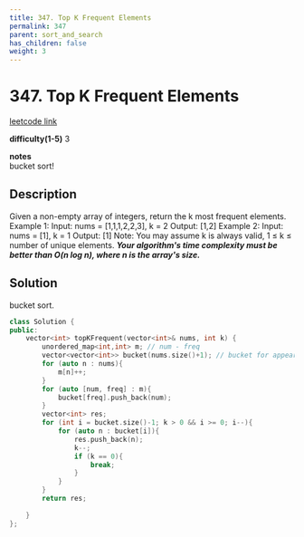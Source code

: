 ```yaml
---
title: 347. Top K Frequent Elements
permalink: 347
parent: sort_and_search
has_children: false
weight: 3
---
```

# 347. Top K Frequent Elements
[leetcode link](https://leetcode.com/problems/top-k-frequent-elements/)

**difficulty(1-5)** 
3

**notes**   
bucket sort!

## Description
Given a non-empty array of integers, return the k most frequent elements.
Example 1:
Input: nums = [1,1,1,2,2,3], k = 2
Output: [1,2]
Example 2:
Input: nums = [1], k = 1
Output: [1]
Note:
You may assume k is always valid, 1 ≤ k ≤ number of unique elements.
***Your algorithm's time complexity must be better than O(n log n), where n is the array's size.***

## Solution
bucket sort.

```c++
class Solution {
public:
    vector<int> topKFrequent(vector<int>& nums, int k) {
        unordered_map<int,int> m; // num - freq
        vector<vector<int>> bucket(nums.size()+1); // bucket for appear frequences
        for (auto n : nums){
            m[n]++;
        }
        for (auto [num, freq] : m){
            bucket[freq].push_back(num);
        }
        vector<int> res;
        for (int i = bucket.size()-1; k > 0 && i >= 0; i--){
            for (auto n : bucket[i]){
                res.push_back(n);
                k--;
                if (k == 0){
                    break;
                }
            }
        }
        return res;
        
    }
};
```


